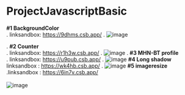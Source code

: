 # ProjectJavascriptBasic
**#1 BackgroundColor** <br>
.
linksandbox: https://9dhms.csb.app/
.
![image](https://user-images.githubusercontent.com/63847215/121546301-631f3880-ca35-11eb-8637-fdc40897b948.png)

.
**#2 Counter** <br> 
. linksandbox: https://r1h3w.csb.app/ 
.
![image](https://user-images.githubusercontent.com/63847215/121626656-0ad15080-caa0-11eb-9240-eff34ed682cb.png)
.
**#3 MHN-BT profile** <br>
. linksandbox: https://u9pub.csb.app/
.
![image](https://user-images.githubusercontent.com/63847215/121676859-59eaa600-cadf-11eb-963c-e756f539a088.png)
**#4 Long shadow** <br>
linksandbox : https://wk4hb.csb.app/
.
![image](https://user-images.githubusercontent.com/63847215/121797139-97b70e00-cc48-11eb-85da-11a9249674c9.png)
**#5 imageresize** <br>
.linksandbox : https://6in7v.csb.app/ <br>           
![image](https://user-images.githubusercontent.com/63847215/122711179-f05f5a00-d28b-11eb-93f9-7498fbae880a.png)

